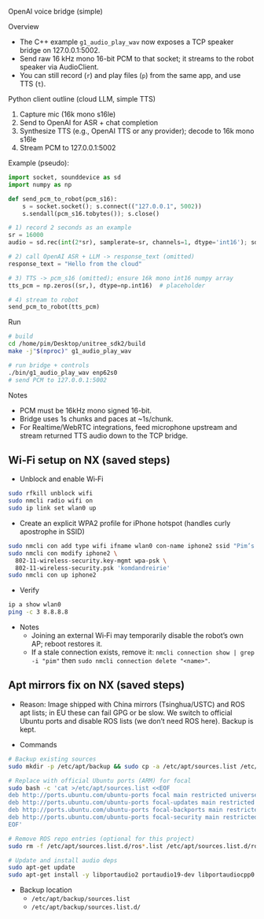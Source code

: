 OpenAI voice bridge (simple)

Overview
- The C++ example `g1_audio_play_wav` now exposes a TCP speaker bridge on 127.0.0.1:5002.
- Send raw 16 kHz mono 16-bit PCM to that socket; it streams to the robot speaker via AudioClient.
- You can still record (`r`) and play files (`p`) from the same app, and use TTS (`t`).

Python client outline (cloud LLM, simple TTS)
1) Capture mic (16k mono s16le)
2) Send to OpenAI for ASR + chat completion
3) Synthesize TTS (e.g., OpenAI TTS or any provider); decode to 16k mono s16le
4) Stream PCM to 127.0.0.1:5002

Example (pseudo):
```python
import socket, sounddevice as sd
import numpy as np

def send_pcm_to_robot(pcm_s16):
    s = socket.socket(); s.connect(("127.0.0.1", 5002))
    s.sendall(pcm_s16.tobytes()); s.close()

# 1) record 2 seconds as an example
sr = 16000
audio = sd.rec(int(2*sr), samplerate=sr, channels=1, dtype='int16'); sd.wait()

# 2) call OpenAI ASR + LLM -> response_text (omitted)
response_text = "Hello from the cloud"

# 3) TTS -> pcm_s16 (omitted); ensure 16k mono int16 numpy array
tts_pcm = np.zeros((sr,), dtype=np.int16)  # placeholder

# 4) stream to robot
send_pcm_to_robot(tts_pcm)
```

Run
```bash
# build
cd /home/pim/Desktop/unitree_sdk2/build
make -j"$(nproc)" g1_audio_play_wav

# run bridge + controls
./bin/g1_audio_play_wav enp62s0
# send PCM to 127.0.0.1:5002
```

Notes
- PCM must be 16kHz mono signed 16-bit.
- Bridge uses 1s chunks and paces at ~1s/chunk.
- For Realtime/WebRTC integrations, feed microphone upstream and stream returned TTS audio down to the TCP bridge.



## Wi‑Fi setup on NX (saved steps)

- Unblock and enable Wi‑Fi
```bash
sudo rfkill unblock wifi
sudo nmcli radio wifi on
sudo ip link set wlan0 up
```

- Create an explicit WPA2 profile for iPhone hotspot (handles curly apostrophe in SSID)
```bash
sudo nmcli con add type wifi ifname wlan0 con-name iphone2 ssid "Pim’s iPhone"
sudo nmcli con modify iphone2 \
  802-11-wireless-security.key-mgmt wpa-psk \
  802-11-wireless-security.psk 'komdandreirie'
sudo nmcli con up iphone2
```

- Verify
```bash
ip a show wlan0
ping -c 3 8.8.8.8
```

- Notes
  - Joining an external Wi‑Fi may temporarily disable the robot’s own AP; reboot restores it.
  - If a stale connection exists, remove it: `nmcli connection show | grep -i "pim"` then `sudo nmcli connection delete "<name>"`.

## Apt mirrors fix on NX (saved steps)

- Reason: Image shipped with China mirrors (Tsinghua/USTC) and ROS apt lists; in EU these can fail GPG or be slow. We switch to official Ubuntu ports and disable ROS lists (we don’t need ROS here). Backup is kept.

- Commands
```bash
# Backup existing sources
sudo mkdir -p /etc/apt/backup && sudo cp -a /etc/apt/sources.list /etc/apt/sources.list.d /etc/apt/backup/

# Replace with official Ubuntu ports (ARM) for focal
sudo bash -c 'cat >/etc/apt/sources.list <<EOF
deb http://ports.ubuntu.com/ubuntu-ports focal main restricted universe multiverse
deb http://ports.ubuntu.com/ubuntu-ports focal-updates main restricted universe multiverse
deb http://ports.ubuntu.com/ubuntu-ports focal-backports main restricted universe multiverse
deb http://ports.ubuntu.com/ubuntu-ports focal-security main restricted universe multiverse
EOF'

# Remove ROS repo entries (optional for this project)
sudo rm -f /etc/apt/sources.list.d/ros*.list /etc/apt/sources.list.d/ros2*.list

# Update and install audio deps
sudo apt-get update
sudo apt-get install -y libportaudio2 portaudio19-dev libportaudiocpp0 ffmpeg
```

- Backup location
  - `/etc/apt/backup/sources.list`
  - `/etc/apt/backup/sources.list.d/`


